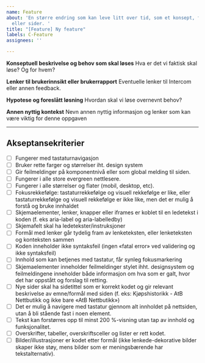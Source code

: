 ```yaml
---
name: Feature
about: 'En større endring som kan leve litt over tid, som et konsept, funksjonalitet
  eller sider. '
title: "[Feature] Ny feature"
labels: C-Feature
assignees: ''

---
```


**Konseptuell beskrivelse og behov som skal løses**
Hva er det vi faktisk skal løse? Og for hvem?

**Lenker til brukerinnsikt eller brukerrapport**
Eventuelle lenker til Intercom eller annen feedback.

**Hypotese og foreslått løsning**
Hvordan skal vi løse overnevnt behov?

**Annen nyttig kontekst**
Nevn annen nyttig informasjon og lenker som kan være viktig for denne oppgaven

---

## Akseptansekriterier

- [ ] Fungerer med tastaturnavigasjon
- [ ] Bruker rette farger og størrelser iht. design system
- [ ] Gir feilmeldinger på komponentnivå eller som global melding til siden.
- [ ] Fungerer i alle store evergreen nettlesere.
- [ ] Fungerer i alle størrelser og flater (mobil, desktop, etc).
- [ ] Fokusrekkefølge: tastaturrekkefølge og visuell rekkefølge er like, eller tastaturrekkefølge og visuell rekkefølge er ikke like, men det er mulig å forstå og bruke innhaldet
- [ ] Skjemaelementer, lenker, knapper eller iframes er koblet til en ledetekst i koden (f. eks aria-label og aria-labelledby)
- [ ] Skjemafelt skal ha ledetekster/instruksjoner
- [ ] Formål med lenker går tydelig fram av lenketeksten, eller lenketeksten og konteksten sammen
- [ ] Koden inneholder ikke syntaksfeil (ingen «fatal error» ved validering og ikke syntaksfeil)
- [ ] Innhold som kan betjenes med tastatur, får synleg fokusmarkering
- [ ] Skjemaelementer inneholder feilmeldinger stylet ihht. designsystem og feilmeldingene inneholder både informasjon om hva som er galt, hvor det har oppstått og forslag til retting.
- [ ] Nye sider skal ha sidetittel som er korrekt kodet og gir relevant beskrivelse av emne/formål med siden (f. eks: Kjøpshistorikk - AtB Nettbutikk og ikke bare «AtB Nettbutikk»)
- [ ] Det er mulig å navigere med tastatur gjennom alt innholdet på nettsiden, utan å bli stående fast i noen element.
- [ ] Tekst kan forstørres opp til minst 200 %-visning utan tap av innhold og funksjonalitet.
- [ ] Overskrifter, tabeller, overskriftsceller og lister er rett kodet.
- [ ] Bilder/illustrasjoner er kodet etter formål (ikke lenkede-dekorative bilder skaper ikke støy, mens bilder som er meningsbærende har tekstalternativ).

